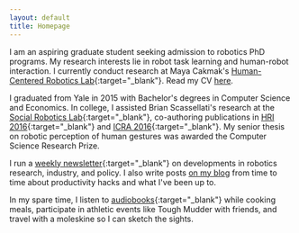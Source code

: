 ```yaml
---
layout: default
title: Homepage
---
```


I am an aspiring graduate student seeking admission to robotics PhD programs. My research interests lie in robot task learning and human-robot interaction. I currently conduct research at Maya Cakmak's [Human-Centered Robotics Lab](https://hcrlab.cs.washington.edu/){:target="\_blank"}. Read my CV <a href="{{ site.baseurl }}/cv">here</a>.

I graduated from Yale in 2015 with Bachelor's degrees in Computer Science and Economics. In college, I assisted Brian Scassellati's research at the [Social Robotics Lab](https://scazlab.yale.edu/){:target="\_blank"}, co-authoring publications in [HRI 2016](http://scazlab.yale.edu/sites/default/files/files/ADMONI_hri16.pdf){:target="\_blank"} and [ICRA 2016](http://hennyadmoni.com/documents/admoni2016icra.pdf){:target="\_blank"}. My senior thesis on robotic perception of human gestures was awarded the Computer Science Research Prize.

I run a [weekly newsletter](https://us16.campaign-archive.com/home/?u=e17b3f852166c6f688759ade1&id=6763be0722){:target="\_blank"} on developments in robotics research, industry, and policy. I also write posts [on my blog](http://www.thomasweng.com/posts/) from time to time about productivity hacks and what I've been up to.

In my spare time, I listen to [audiobooks](https://www.goodreads.com/user/show/49071790-thomas){:target="\_blank"} while cooking meals, participate in athletic events like Tough Mudder with friends, and travel with a moleskine so I can sketch the sights.
